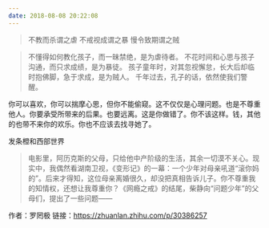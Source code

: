 ```yaml
---
date: 2018-08-08 20:22:08
---
```


>不教而杀谓之虐 不戒视成谓之暴 慢令致期谓之贼

>不懂得如何教化孩子，而一昧禁绝，是为虐待者。
>不花时间和心思与孩子沟通，而只求成绩，是为暴徒。
>孩子童年时，对其忽视懈怠，长大后却临时抱佛脚，急于求成，是为贼人。
>千年过去，孔子的话，依然使我们警醒。

你可以喜欢，你可以揣摩心思，但你不能偷窥。这不仅仅是心理问题。也是不尊重他人。你要承受所带来的后果。也要远离。这是你做错了。你不该这样。钱，其他的也带不来你的欢乐。你也不应该去找寻她了。

发条橙和西部世界

>电影里，阿历克斯的父母，只给他中产阶级的生活，其余一切漠不关心。现实中，我偶然看湖南卫视，《变形记》的一幕：一个少年对母亲吼道“滚你妈的”。后来才得知，这位母亲离婚很久，却没把真相告诉儿子。你不尊重我的知情权，还想让我尊重你？《网瘾之戒》的结尾，柴静向“问题少年”的父母们，提出了一些问题——

作者：罗罔极
链接：https://zhuanlan.zhihu.com/p/30386257
